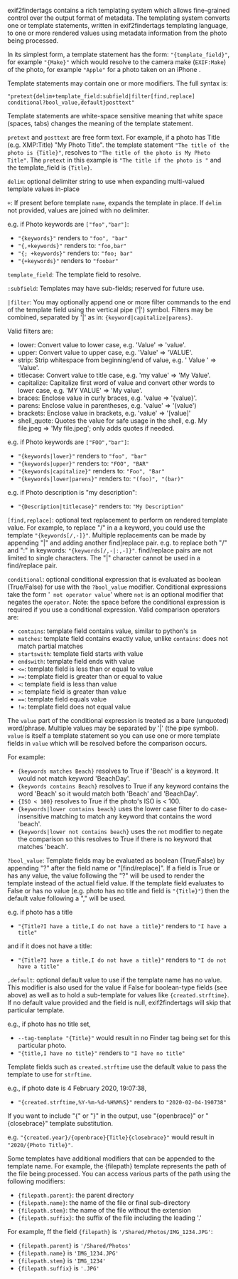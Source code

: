 exif2findertags contains a rich templating system which allows fine-grained control over the output format of metadata. The templating system converts one or template statements, written in exif2findertags templating language, to one or more rendered values using metadata information from the photo being processed. 

In its simplest form, a template statement has the form: `"{template_field}"`, for example `"{Make}"` which would resolve to the camera make (`EXIF:Make`) of the photo, for example `"Apple"` for a photo taken on an iPhone   .

Template statements may contain one or more modifiers.  The full syntax is:

`"pretext{delim+template_field:subfield|filter[find,replace] conditional?bool_value,default}posttext"`

Template statements are white-space sensitive meaning that white space (spaces, tabs) changes the meaning of the template statement.

`pretext` and `posttext` are free form text.  For example, if a photo has Title (e.g. XMP:Title) "My Photo Title". the template statement `"The title of the photo is {Title}"`, resolves to `"The title of the photo is My Photo Title"`.  The `pretext` in this example is `"The title if the photo is "` and the template_field is `{Title}`.  


`delim`: optional delimiter string to use when expanding multi-valued template values in-place

`+`: If present before template `name`, expands the template in place.  If `delim` not provided, values are joined with no delimiter.

e.g. if Photo keywords are `["foo","bar"]`:

- `"{keywords}"` renders to `"foo", "bar"`
- `"{,+keywords}"` renders to: `"foo,bar"`
- `"{; +keywords}"` renders to: `"foo; bar"`
- `"{+keywords}"` renders to `"foobar"`

`template_field`: The template field to resolve.  

`:subfield`: Templates may have sub-fields; reserved for future use.

`|filter`: You may optionally append one or more filter commands to the end of the template field using the vertical pipe ('|') symbol.  Filters may be combined, separated by '|' as in: `{keyword|capitalize|parens}`.

Valid filters are:

- lower: Convert value to lower case, e.g. 'Value' => 'value'.
- upper: Convert value to upper case, e.g. 'Value' => 'VALUE'.
- strip: Strip whitespace from beginning/end of value, e.g. ' Value ' => 'Value'.
- titlecase: Convert value to title case, e.g. 'my value' => 'My Value'.
- capitalize: Capitalize first word of value and convert other words to lower case, e.g. 'MY VALUE' => 'My value'.
- braces: Enclose value in curly braces, e.g. 'value => '{value}'.
- parens: Enclose value in parentheses, e.g. 'value' => '(value')
- brackets: Enclose value in brackets, e.g. 'value' => '[value]'
- shell_quote: Quotes the value for safe usage in the shell, e.g. My file.jpeg => 'My file.jpeg'; only adds quotes if needed.
<!-- 
- function: Run custom python function to filter value; use in format 'function:/path/to/file.py::function_name'. See example at https://github.com/RhetTbull/osxphotos/blob/master/examples/template_filter.py
-->

e.g. if Photo keywords are `["FOO","bar"]`:

- `"{keywords|lower}"` renders to `"foo", "bar"`
- `"{keywords|upper}"` renders to: `"FOO", "BAR"`
- `"{keywords|capitalize}"` renders to: `"Foo", "Bar"`
- `"{keywords|lower|parens}"` renders to: `"(foo)", "(bar)"`

e.g. if Photo description is "my description":

- `"{Description|titlecase}"` renders to: `"My Description"`

`[find,replace]`: optional text replacement to perform on rendered template value.  For example, to replace "/" in a a keyword, you could use the template `"{keywords[/,-]}"`.  Multiple replacements can be made by appending "|" and adding another find|replace pair.  e.g. to replace both "/" and ":" in keywords: `"{keywords[/,-|:,-]}"`.  find/replace pairs are not limited to single characters.  The "|" character cannot be used in a find/replace pair.

`conditional`: optional conditional expression that is evaluated as boolean (True/False) for use with the `?bool_value` modifier.  Conditional expressions take the form '` not operator value`' where `not` is an optional modifier that negates the `operator`.  Note: the space before the conditional expression is required if you use a conditional expression.  Valid comparison operators are:

- `contains`: template field contains value, similar to python's `in`
- `matches`: template field contains exactly value, unlike `contains`: does not match partial matches
- `startswith`: template field starts with value
- `endswith`: template field ends with value
- `<=`: template field is less than or equal to value
- `>=`: template field is greater than or equal to value
- `<`: template field is less than value
- `>`: template field is greater than value
- `==`: template field equals value
- `!=`: template field does not equal value

The `value` part of the conditional expression is treated as a bare (unquoted) word/phrase.  Multiple values may be separated by '|' (the pipe symbol).  `value` is itself a template statement so you can use one or more template fields in `value` which will be resolved before the comparison occurs.

For example:

- `{keywords matches Beach}` resolves to True if 'Beach' is a keyword. It would not match keyword 'BeachDay'.
- `{keywords contains Beach}` resolves to True if any keyword contains the word 'Beach' so it would match both 'Beach' and 'BeachDay'.
- `{ISO < 100}` resolves to True if the photo's ISO is < 100.
- `{keywords|lower contains beach}` uses the lower case filter to do case-insensitive matching to match any keyword that contains the word 'beach'.
- `{keywords|lower not contains beach}` uses the `not` modifier to negate the comparison so this resolves to True if there is no keyword that matches 'beach'.

`?bool_value`: Template fields may be evaluated as boolean (True/False) by appending "?" after the field name or "[find/replace]".  If a field is True or has any value, the value following the "?" will be used to render the template instead of the actual field value.  If the template field evaluates to False or has no value (e.g. photo has no title and field is `"{Title}"`) then the default value following a "," will be used.  

e.g. if photo has a title

- `"{Title?I have a title,I do not have a title}"` renders to `"I have a title"`

and if it does not have a title: 

- `"{Title?I have a title,I do not have a title}"` renders to `"I do not have a title"`

`,default`: optional default value to use if the template name has no value.  This modifier is also used for the value if False for boolean-type fields (see above) as well as to hold a sub-template for values like `{created.strftime}`.  If no default value provided and the field is null, exif2findertags will skip that particular template.   

e.g., if photo has no title set,

- `--tag-template "{Title}"` would result in no Finder tag being set for this particular photo. 
- `"{title,I have no title}"` renders to `"I have no title"`

Template fields such as `created.strftime` use the default value to pass the template to use for `strftime`.  

e.g., if photo date is 4 February 2020, 19:07:38,

- `"{created.strftime,%Y-%m-%d-%H%M%S}"` renders to `"2020-02-04-190738"`

If you want to include "{" or "}" in the output, use "{openbrace}" or "{closebrace}" template substitution.

e.g. `"{created.year}/{openbrace}{Title}{closebrace}"` would result in `"2020/{Photo Title}"`.

Some templates have additional modifiers that can be appended to the template name. For example, the {filepath} template represents the path of the file being processed. You can access various parts of the path using the following modifiers:

- `{filepath.parent}`: the parent directory
- `{filepath.name}`: the name of the file or final sub-directory
- `{filepath.stem}`: the name of the file without the extension
- `{filepath.suffix}`: the suffix of the file including the leading '.'

For example, ff the field `{filepath}` is `'/Shared/Photos/IMG_1234.JPG'`:

- `{filepath.parent}` is `'/Shared/Photos'`
- `{filepath.name}` is `'IMG_1234.JPG'`
- `{filepath.stem}` is `'IMG_1234'`
- `{filepath.suffix}` is `'.JPG'`
